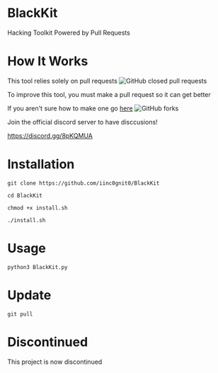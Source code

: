 # BlackKit

Hacking Toolkit Powered by Pull Requests

# How It Works

This tool relies solely on pull requests ![GitHub closed pull requests](https://img.shields.io/github/issues-pr-closed/iinc0gnit0/BlackKit)

To improve this tool, you must make a pull request so it can get better

If you aren't sure how to make one go [here](https://www.youtube.com/watch?v=rgbCcBNZcdQ) ![GitHub forks](https://img.shields.io/github/forks/iinc0gnit0/BlackKit?style=social)

Join the official discord server to have disccusions!

https://discord.gg/8pKQMUA

# Installation

`git clone https://github.com/iinc0gnit0/BlackKit`

`cd BlackKit`

`chmod +x install.sh`

`./install.sh`

# Usage

`python3 BlackKit.py`

# Update

`git pull`

# Discontinued

This project is now discontinued
